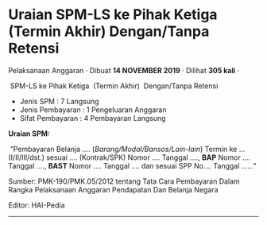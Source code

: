 Uraian SPM-LS ke Pihak Ketiga (Termin Akhir) Dengan/Tanpa Retensi
=================================================================

Pelaksanaan Anggaran · Dibuat **14 NOVEMBER 2019** · Dilihat **305 kali** ·

 SPM-LS ke Pihak Ketiga  (Termin Akhir)  Dengan/Tanpa Retensi

*   Jenis SPM : 7 Langsung
*   Jenis Pembayaran : 1 Pengeluaran Anggaran
*   Sifat Pembayaran : 4 Pembayaran Langsung

**Uraian SPM:**

 “Pembayaran Belanja …. (_Barang/Modal/Bansos/Lain-lain_) Termin ke … (I/II/III/dst.) sesuai …. (Kontrak/SPK) Nomor …. Tanggal …., **BAP** Nomor …. Tanggal …., **BAST** Nomor …. Tanggal …. dan sesuai SPP No…. Tanggal ……”

  

Sumber: PMK-190/PMK.05/2012 tentang Tata Cara Pembayaran Dalam Rangka Pelaksanaan Anggaran Pendapatan Dan Belanja Negara

Editor: HAI-Pedia

  
  
  

* * *
